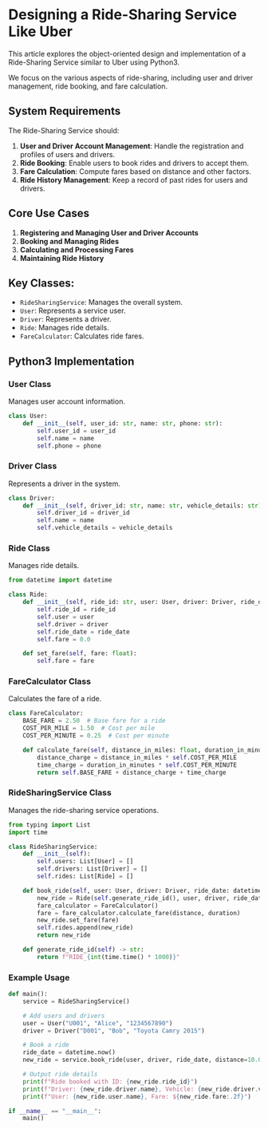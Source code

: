 # Designing a Ride-Sharing Service Like Uber

This article explores the object-oriented design and implementation of a Ride-Sharing Service similar to Uber using Python3. 

We focus on the various aspects of ride-sharing, including user and driver management, ride booking, and fare calculation.

## System Requirements

The Ride-Sharing Service should:

1. **User and Driver Account Management**: Handle the registration and profiles of users and drivers.
2. **Ride Booking**: Enable users to book rides and drivers to accept them.
3. **Fare Calculation**: Compute fares based on distance and other factors.
4. **Ride History Management**: Keep a record of past rides for users and drivers.

## Core Use Cases

1. **Registering and Managing User and Driver Accounts**
2. **Booking and Managing Rides**
3. **Calculating and Processing Fares**
4. **Maintaining Ride History**

## Key Classes:
- `RideSharingService`: Manages the overall system.
- `User`: Represents a service user.
- `Driver`: Represents a driver.
- `Ride`: Manages ride details.
- `FareCalculator`: Calculates ride fares.

## Python3 Implementation

### User Class

Manages user account information.

```python
class User:
    def __init__(self, user_id: str, name: str, phone: str):
        self.user_id = user_id
        self.name = name
        self.phone = phone

```
### Driver Class
Represents a driver in the system.
```python
class Driver:
    def __init__(self, driver_id: str, name: str, vehicle_details: str):
        self.driver_id = driver_id
        self.name = name
        self.vehicle_details = vehicle_details

```
### Ride Class
Manages ride details.
```python
from datetime import datetime

class Ride:
    def __init__(self, ride_id: str, user: User, driver: Driver, ride_date: datetime):
        self.ride_id = ride_id
        self.user = user
        self.driver = driver
        self.ride_date = ride_date
        self.fare = 0.0

    def set_fare(self, fare: float):
        self.fare = fare

```
### FareCalculator Class
Calculates the fare of a ride.
```python
class FareCalculator:
    BASE_FARE = 2.50  # Base fare for a ride
    COST_PER_MILE = 1.50  # Cost per mile
    COST_PER_MINUTE = 0.25  # Cost per minute

    def calculate_fare(self, distance_in_miles: float, duration_in_minutes: float) -> float:
        distance_charge = distance_in_miles * self.COST_PER_MILE
        time_charge = duration_in_minutes * self.COST_PER_MINUTE
        return self.BASE_FARE + distance_charge + time_charge

```
### RideSharingService Class
Manages the ride-sharing service operations.
```python
from typing import List
import time

class RideSharingService:
    def __init__(self):
        self.users: List[User] = []
        self.drivers: List[Driver] = []
        self.rides: List[Ride] = []

    def book_ride(self, user: User, driver: Driver, ride_date: datetime, distance: float, duration: float) -> Ride:
        new_ride = Ride(self.generate_ride_id(), user, driver, ride_date)
        fare_calculator = FareCalculator()
        fare = fare_calculator.calculate_fare(distance, duration)
        new_ride.set_fare(fare)
        self.rides.append(new_ride)
        return new_ride

    def generate_ride_id(self) -> str:
        return f"RIDE_{int(time.time() * 1000)}"

```

### Example Usage
``` python
def main():
    service = RideSharingService()

    # Add users and drivers
    user = User("U001", "Alice", "1234567890")
    driver = Driver("D001", "Bob", "Toyota Camry 2015")

    # Book a ride
    ride_date = datetime.now()
    new_ride = service.book_ride(user, driver, ride_date, distance=10.0, duration=15.0)

    # Output ride details
    print(f"Ride booked with ID: {new_ride.ride_id}")
    print(f"Driver: {new_ride.driver.name}, Vehicle: {new_ride.driver.vehicle_details}")
    print(f"User: {new_ride.user.name}, Fare: ${new_ride.fare:.2f}")

if __name__ == "__main__":
    main()

```